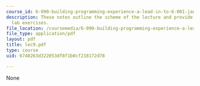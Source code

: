 ```yaml
---
course_id: 6-090-building-programming-experience-a-lead-in-to-6-001-january-iap-2005
description: These notes outline the scheme of the lecture and provide the week's
  lab exercises.
file_location: /coursemedia/6-090-building-programming-experience-a-lead-in-to-6-001-january-iap-2005/6740263d322053df8f1b0cf218172d78_lec9.pdf
file_type: application/pdf
layout: pdf
title: lec9.pdf
type: course
uid: 6740263d322053df8f1b0cf218172d78

---
```

None